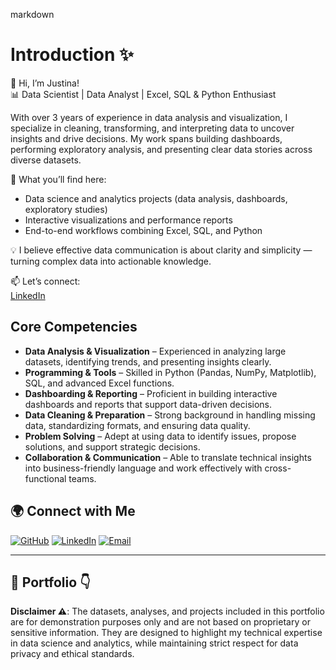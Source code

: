 markdown

# Introduction ✨

👋 Hi, I’m Justina!  
📊 Data Scientist | Data Analyst | Excel, SQL & Python Enthusiast  

With over 3 years of experience in data analysis and visualization, I specialize in cleaning, transforming, and interpreting data to uncover insights and drive decisions. My work spans building dashboards, performing exploratory analysis, and presenting clear data stories across diverse datasets.  

🚀 What you’ll find here:  
- Data science and analytics projects (data analysis, dashboards, exploratory studies)  
- Interactive visualizations and performance reports  
- End-to-end workflows combining Excel, SQL, and Python  

💡 I believe effective data communication is about clarity and simplicity — turning complex data into actionable knowledge.  

📫 Let’s connect:  
[LinkedIn](https://www.linkedin.com/in/justina-agblo/)


## Core Competencies

- **Data Analysis & Visualization** – Experienced in analyzing large datasets, identifying trends, and presenting insights clearly.  
- **Programming & Tools** – Skilled in Python (Pandas, NumPy, Matplotlib), SQL, and advanced Excel functions.  
- **Dashboarding & Reporting** – Proficient in building interactive dashboards and reports that support data-driven decisions.  
- **Data Cleaning & Preparation** – Strong background in handling missing data, standardizing formats, and ensuring data quality.  
- **Problem Solving** – Adept at using data to identify issues, propose solutions, and support strategic decisions.  
- **Collaboration & Communication** – Able to translate technical insights into business-friendly language and work effectively with cross-functional teams.  


## 🌍 Connect with Me

[![GitHub](https://img.shields.io/badge/GitHub-000000?style=for-the-badge&logo=github&logoColor=white)](https://github.com/jusblo)
[![LinkedIn](https://img.shields.io/badge/LinkedIn-0077B5?style=for-the-badge&logo=linkedin&logoColor=white)](https://www.linkedin.com/in/justina-agblo/)
[![Email](https://img.shields.io/badge/Email-D14836?style=for-the-badge&logo=gmail&logoColor=white)](mailto:maamleagblo@gmail.com)

---

## 💼 Portfolio 👇

**Disclaimer ⚠️**: The datasets, analyses, and projects included in this portfolio are for demonstration purposes only and are not based on proprietary or sensitive information.
They are designed to highlight my technical expertise in data science and analytics, while maintaining strict respect for data privacy and ethical standards.
